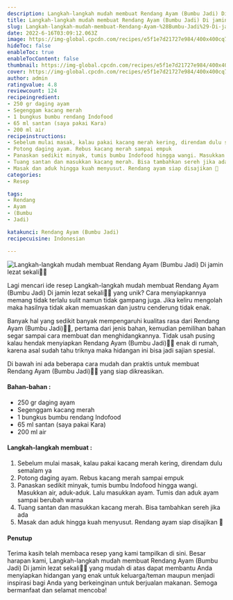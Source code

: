 ```yaml
---
description: Langkah-langkah mudah membuat Rendang Ayam (Bumbu Jadi) Di jamin lezat sekali"
title: Langkah-langkah mudah membuat Rendang Ayam (Bumbu Jadi) Di jamin lezat sekali
slug: Langkah-langkah-mudah-membuat-Rendang-Ayam-%28Bumbu-Jadi%29-Di-jamin-lezat-sekali
date: 2022-6-16T03:09:12.063Z
image: https://img-global.cpcdn.com/recipes/e5f1e7d21727e984/400x400cq70/photo.jpg
hideToc: false
enableToc: true
enableTocContent: false
thumbnail: https://img-global.cpcdn.com/recipes/e5f1e7d21727e984/400x400cq70/photo.jpg
cover: https://img-global.cpcdn.com/recipes/e5f1e7d21727e984/400x400cq70/photo.jpg
author: admin
ratingvalue: 4.8
reviewcount: 124
recipeingredient:
- 250 gr daging ayam
- Segenggam kacang merah
- 1 bungkus bumbu rendang Indofood
- 65 ml santan (saya pakai Kara)
- 200 ml air
recipeinstructions:
- Sebelum mulai masak, kalau pakai kacang merah kering, direndam dulu semalam ya
- Potong daging ayam. Rebus kacang merah sampai empuk
- Panaskan sedikit minyak, tumis bumbu Indofood hingga wangi. Masukkan air, aduk-aduk. Lalu masukkan ayam. Tumis dan aduk ayam sampai berubah warna
- Tuang santan dan masukkan kacang merah. Bisa tambahkan sereh jika ada
- Masak dan aduk hingga kuah menyusut. Rendang ayam siap disajikan 🥰
categories:
- Resep

tags:
- Rendang
- Ayam
- (Bumbu
- Jadi)

katakunci: Rendang Ayam (Bumbu Jadi)
recipecuisine: Indonesian

---
```


![Langkah-langkah mudah membuat Rendang Ayam (Bumbu Jadi) Di jamin lezat sekali👩‍🍳](https://img-global.cpcdn.com/recipes/e5f1e7d21727e984/400x400cq70/photo.jpg)

Lagi mencari ide resep Langkah-langkah mudah membuat Rendang Ayam (Bumbu Jadi) Di jamin lezat sekali👩‍🍳 yang unik? Cara menyiapkannya memang tidak terlalu sulit namun tidak gampang juga. Jika keliru mengolah maka hasilnya tidak akan memuaskan dan justru cenderung tidak enak.

Banyak hal yang sedikit banyak mempengaruhi kualitas rasa dari Rendang Ayam (Bumbu Jadi)👩‍🍳, pertama dari jenis bahan, kemudian pemilihan bahan segar sampai cara membuat dan menghidangkannya. Tidak usah pusing kalau hendak menyiapkan Rendang Ayam (Bumbu Jadi)👩‍🍳 enak di rumah, karena asal sudah tahu triknya maka hidangan ini bisa jadi sajian spesial.

Di bawah ini ada beberapa cara mudah dan praktis untuk membuat Rendang Ayam (Bumbu Jadi)👩‍🍳 yang siap dikreasikan.

<!--inarticleads1-->

#### Bahan-bahan :

- 250 gr daging ayam
- Segenggam kacang merah
- 1 bungkus bumbu rendang Indofood
- 65 ml santan (saya pakai Kara)
- 200 ml air

<!--inarticleads2-->

#### Langkah-langkah membuat :

1. Sebelum mulai masak, kalau pakai kacang merah kering, direndam dulu semalam ya
1. Potong daging ayam. Rebus kacang merah sampai empuk
1. Panaskan sedikit minyak, tumis bumbu Indofood hingga wangi. Masukkan air, aduk-aduk. Lalu masukkan ayam. Tumis dan aduk ayam sampai berubah warna
1. Tuang santan dan masukkan kacang merah. Bisa tambahkan sereh jika ada
1. Masak dan aduk hingga kuah menyusut. Rendang ayam siap disajikan 🥰

#### Penutup

Terima kasih telah membaca resep yang kami tampilkan di sini. Besar harapan kami, Langkah-langkah mudah membuat Rendang Ayam (Bumbu Jadi) Di jamin lezat sekali👩‍🍳 yang mudah di atas dapat membantu Anda menyiapkan hidangan yang enak untuk keluarga/teman maupun menjadi inspirasi bagi Anda yang berkeinginan untuk berjualan makanan. Semoga bermanfaat dan selamat mencoba!